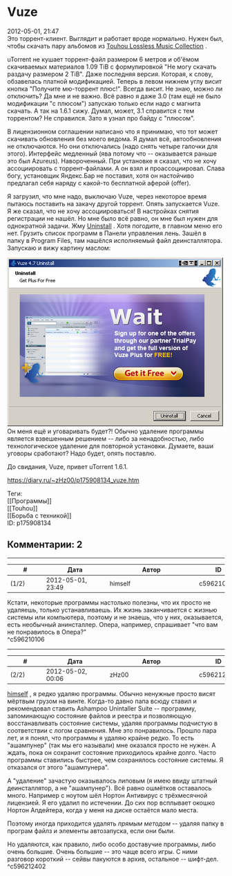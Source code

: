 Vuze
====

  
2012-05-01, 21:47  
 Это торрент-клиент. Выглядит и работает вроде нормально. Нужен был, чтобы скачать пару альбомов из  [Touhou Lossless Music Collection](http://tlmc.eu)  .   
   
 uTorrent не кушает торрент-файл размером 6 метров и об'ёмом скачиваемых материалов 1.09 TiB с формулировкой "Не могу скачать раздачу размером 2 TiB". Даже последняя версия. Которая, к слову, обзавелась платной модификацией. Теперь в левом нижнем углу висит кнопка "Получите мю-торрент плюс!". Всегда висит. Не знаю, можно ли отключить? Да мне и не важно. Всё равно я даже 3.0 (там ещё не было модификации "с плюсом") запускаю только если надо с магнита скачать. А так на 1.6.1 сижу. Думал, может, 3.1 справится с тем торрентом? Не справился. Зато я узнал про байду с "плюсом".   
   
 В лицензионном соглашении написано что я принимаю, что тот может скачивать обновления без моего ведома. Я думал всё, автообновления не отключаются. Но они отключались (надо снять четыре галочки для этого). Интерфейс медленный (ява потому что -- оказывается раньше это был Azureus). Навороченный. При установке я сказал, что не хочу ассоциировать с торрент-файлами. А он взял и проассоциировал. Слава богу, установщик Яндекс.Бар не поставил, хотя он настойчиво предлагал себя наряду с какой-то бесплатной аферой (offer).   
   
 Я загрузил, что мне надо, выключаю Vuze, через некоторое время пытаюсь поставить на закачу другой торрент. Опять запускается Vuze. Я же сказал, что не хочу ассоциироваться! В настройках снятия регистрации не нашёл. Но мне было всё равно, он мне был нужен для однократной задачи. Жму  [Uninstall](https://www.youtube.com/watch?v=iNCXiMt1bR4)  . Хотя погодите, в главном меню его нет. Грузить список программ в Панели управления лень. Зашёл в папку в Program Files, там нашёлся исполняемый файл деинсталлятора. Запускаю и вижу картину маслом:   
   
  ![](pics/42a0f811d4b6.png)    
 Он меня ещё и уговаривать будет?! Обычно удаление программы является взвешенным решением -- либо за ненадобностью, либо технологическое удаление для повторной установки. Думаете, ваши уговоры сработают? Надо будет, опять поставлю.   
   
 До свидания, Vuze, привет uTorrent 1.6.1.   
  
<https://diary.ru/~zHz00/p175908134_vuze.htm>  
  
Теги:  
[[Программы]]  
[[Touhou]]  
[[Борьба с техникой]]  
ID: p175908134  


Комментарии: 2
--------------

  


---



|         #         |              Дата              |                     Автор                     |           ID           |
| --- | --- | --- | --- |
| (1/2) | 2012-05-01, 23:49 | himself | c596210106 |

  
 Кстати, некоторые программы настолько полезны, что их просто не удаляешь, только устанавливаешь. Их жизнь заканчивается с жизнью системы или компьютера, поэтому и не знаешь, что у них, оказывается, есть необычный анинсталлер. Опера, например, спрашивает "что вам не понравилось в Опера?"   
 ^c596210106

---



|         #         |              Дата              |                     Автор                     |           ID           |
| --- | --- | --- | --- |
| (2/2) | 2012-05-02, 00:06 | zHz00 | c596212402 |

  
  [himself](http://himself.diary.ru "void")  , я редко удаляю программы. Обычно ненужные просто висят мёртвым грузом на винте. Когда-то давно папа всюду ставил и рекомендовал ставить Ashampoo Unintaller Suite -- программу, запоминающую состояние файлов и реестра и позволяющую восстанавливать состояние системы, удаляя программы подчистую в соответствии с логом сравнения. Мне это понравилось. Прошло пара лет, и я понял, что программы я удаляю крайне редко. То есть "ашампунер" (так мы его называли) мне оказался просто не нужен. А ждать, пока он сохранит состояние приходилось крайне долго. Часто программы ставились быстрее, чем сохранялось состояние системы. Я отказался от этого "ашампунера".   
   
 А "удаление" зачастую оказывалось липовым (я имею ввиду штатный деинсталлятор, а не "ашампунер"). Всё равно ошмётков оставалось много. Например с ноутом шёл Нортон Антивирус с трёхмесячной лицензией. Я его удалил по истечении. До сих пор всплывает окошко Нортон Апдейтера, когда у меня на диске остаётся мало места.   
   
 Поэтому иногда приходится удалять  *прямым методом*  -- удаляя папку в програм файлз и элементы автозапуска, если они были.   
   
 Но удаляются, как правило, либо особо доставучие программы, либо очень большие. Очень большие -- это чаще всего игры. С ними разговор короткий -- сейвы пакуются в архив, остальное -- шифт-дел.   
 ^c596212402